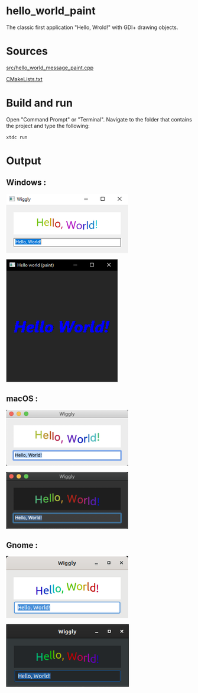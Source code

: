 # hello_world_paint

The classic first application "Hello, Wrold!" with GDI+ drawing objects.

# Sources

[src/hello_world_message_paint.cpp](src/hello_world_paint.cpp)

[CMakeLists.txt](CMakeLists.txt)

# Build and run

Open "Command Prompt" or "Terminal". Navigate to the folder that contains the project and type the following:

```shell
xtdc run
```

# Output

## Windows :

![Screenshot](../../../../docs/pictures/examples/hello_world_paint_w.png)

![Screenshot](../../../../docs/pictures/examples/hello_world_paint_wd.png)

## macOS :

![Screenshot](../../../../docs/pictures/examples/hello_world_paint_m.png)

![Screenshot](../../../../docs/pictures/examples/hello_world_paint_md.png)

## Gnome :

![Screenshot](../../../../docs/pictures/examples/hello_world_paint_g.png)

![Screenshot](../../../../docs/pictures/examples/hello_world_paint_gd.png)

